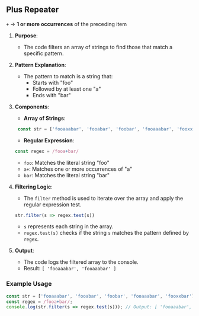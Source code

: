 
## Plus Repeater
`+` -> **1 or more occurrences** of the preceding item

1. **Purpose**:
    - The code filters an array of strings to find those that match a specific pattern.

2. **Pattern Explanation**:
    - The pattern to match is a string that:
        - Starts with "foo"
        - Followed by at least one "a"
        - Ends with "bar"

3. **Components**:
    - **Array of Strings**: 
   ```javascript
    const str = ['fooaaabar', 'fooabar', 'foobar', 'fooaaabar', 'fooxxbar']
   ```
    - **Regular Expression**: 
   ``` javascript
   const regex = /fooa+bar/
   ```
    - `foo`: Matches the literal string "foo"
    - `a+`: Matches one or more occurrences of "a"
    - `bar`: Matches the literal string "bar" 

4. **Filtering Logic**:
    - The `filter` method is used to iterate over the array and apply the regular expression test.
   
    ``` javascript
    str.filter(s => regex.test(s))
    ```
    - `s` represents each string in the array.
    - `regex.test(s)` checks if the string `s` matches the pattern defined by `regex`.

5. **Output**:
    - The code logs the filtered array to the console.
    - Result: `[ 'fooaaabar', 'fooaaabar' ]`

### Example Usage

```javascript
const str = ['fooaaabar', 'fooabar', 'foobar', 'fooaaabar', 'fooxxbar'];
const regex = /fooa+bar/;
console.log(str.filter(s => regex.test(s))); // Output: [ 'fooaaabar', 'fooaaabar' ]
```